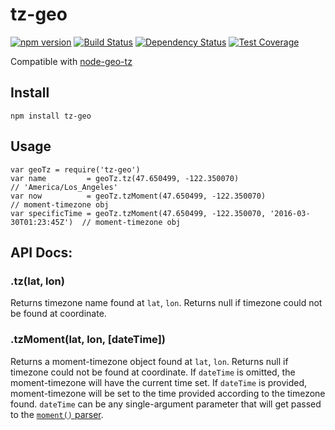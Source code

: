 # tz-geo

[![npm version](https://badge.fury.io/js/tz-geo.svg)](http://badge.fury.io/js/tz-geo) [![Build Status](https://travis-ci.org/codeforeurope/tz-geo.svg?branch=master)](https://travis-ci.org/codeforeurope/tz-geo) [![Dependency Status](https://david-dm.org/codeforeurope/tz-geo.svg)](https://david-dm.org/codeforeurope/tz-geo) [![Test Coverage](https://codeclimate.com/github/codeforeurope/tz-geo/badges/coverage.svg)](https://codeclimate.com/github/codeforeurope/tz-geo/coverage)

Compatible with [node-geo-tz](https://github.com/evansiroky/node-geo-tz)

## Install

`npm install tz-geo`

## Usage

    var geoTz = require('tz-geo')
    var name         = geoTz.tz(47.650499, -122.350070)                                // 'America/Los_Angeles'
    var now          = geoTz.tzMoment(47.650499, -122.350070)                          // moment-timezone obj
    var specificTime = geoTz.tzMoment(47.650499, -122.350070, '2016-03-30T01:23:45Z')  // moment-timezone obj

## API Docs:

### .tz(lat, lon)

Returns timezone name found at `lat`, `lon`.  Returns null if timezone could not be found at coordinate.

### .tzMoment(lat, lon, [dateTime])

Returns a moment-timezone object found at `lat`, `lon`.  Returns null if timezone could not be found at coordinate.  If `dateTime` is omitted, the moment-timezone will have the current time set.  If `dateTime` is provided, moment-timezone will be set to the time provided according to the timezone found.  `dateTime` can be any single-argument parameter that will get passed to the [`moment()` parser](http://momentjs.com/docs/#/parsing/).